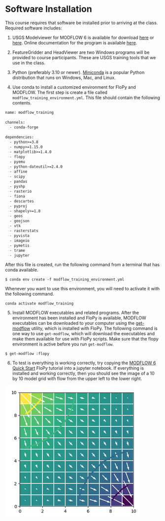 # Software Installation

This course requires that software be installed prior to arriving at the class.  Required software includes:

1.  USGS Modelviewer for MODFLOW 6 is available for download [here](https://www.usgs.gov/software/model-viewer-program-three-dimensional-visualization-ground-water-model-results) or [here](https://github.com/MODFLOW-USGS/modelviewer-mf6/releases/tag/1.0.0).  Online documentation for the program is available [here](https://modelviewer-mf6.readthedocs.io/en/latest/).

2.  FeatureGridder and HeadViewer are two Windows programs will be provided to course participants.  These are USGS training tools that we use in the class.

3.  Python (preferably 3.10 or newer).  [Miniconda](https://docs.conda.io/en/latest/miniconda.html) is a popular Python distribution that runs on Windows, Mac, and Linux.

4.  Use conda to install a customized environment for FloPy and MODFLOW. The first step is create a file called `modflow_training_environment.yml`.  This file should contain the following contents.

```
name: modflow_training

channels:
  - conda-forge

dependencies:
  - python>=3.8
  - numpy>=1.15.0
  - matplotlib>=1.4.0
  - flopy
  - pyemu
  - python-dateutil>=2.4.0
  - affine
  - scipy
  - pandas
  - pyshp
  - rasterio
  - fiona
  - descartes
  - pyproj
  - shapely>=1.8
  - geos
  - geojson
  - vtk
  - rasterstats
  - pyvista
  - imageio
  - pymetis
  - trame
  - jupyter
```

After this file is created, run the following command from a terminal that has conda available.

```
$ conda env create -f modflow_training_environment.yml
```

Whenever you want to use this environment, you will need to activate it with the following command.

```
conda activate modflow_training
```

5.  Install MODFLOW executables and related programs.  After the environment has been installed and FloPy is available, MODFLOW executables can be downloaded to your computer using the [get-modflow](https://github.com/modflowpy/flopy/blob/develop/docs/get_modflow.md) utility, which is installed with FloPy. The following command is one way to use `get-modflow`, which will download the executables and make them available for use with FloPy scripts.  Make sure that the flopy environment is active before you run `get-modflow`.

```
$ get-modflow :flopy 
```

6.  To test is everything is working correctly, try copying the [MODFLOW 6 Quick Start](https://github.com/modflowpy/flopy#modflow-6-quick-start) FloPy tutorial into a jupyter notebook.  If everything is installed and working correctly, then you should see the image of a 10 by 10 model grid with flow from the upper left to the lower right.

![alt](../images/flopy_results.png)


